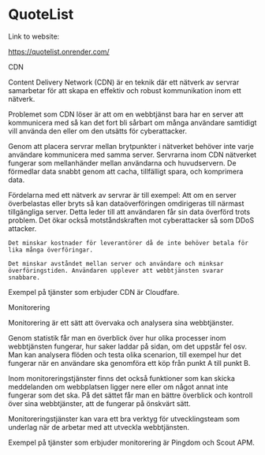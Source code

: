 # QuoteList

Link to website:

https://quotelist.onrender.com/

CDN

Content Delivery Network (CDN) är en teknik där ett nätverk av servrar samarbetar för att skapa en effektiv och robust kommunikation inom ett nätverk.

Problemet som CDN löser är att om en webbtjänst bara har en server att kommunicera med så kan det fort bli sårbart om många användare samtidigt vill använda den eller om den utsätts för cyberattacker.

Genom att placera servrar mellan brytpunkter i nätverket behöver inte varje användare kommunicera med samma server. Servrarna inom CDN nätverket fungerar som mellanhänder mellan användarna och huvudservern. De förmedlar data snabbt genom att cacha, tillfälligt spara, och komprimera data.

Fördelarna med ett nätverk av servrar är till exempel:
Att om en server överbelastas eller bryts så kan dataöverföringen omdirigeras till närmast tillgängliga server. Detta leder till att användaren får sin data överförd trots problem. Det ökar också motståndskraften mot cyberattacker så som DDoS attacker.

    Det minskar kostnader för leverantörer då de inte behöver betala för lika många överföringar.

    Det minskar avståndet mellan server och användare och minksar överföringstiden. Användaren upplever att webbtjänsten svarar snabbare.

Exempel på tjänster som erbjuder CDN är Cloudfare.

Monitorering

Monitorering är ett sätt att övervaka och analysera sina webbtjänster.

Genom statistik får man en överblick över hur olika processer inom webbtjänsten fungerar, hur saker laddar på sidan, om det uppstår fel osv. Man kan analysera flöden och testa olika scenarion, till exempel hur det fungerar när en användare ska genomföra ett köp från punkt A till punkt B.

Inom monitoreringstjänster finns det också funktioner som kan skicka meddelanden om webbplatsen ligger nere eller om något annat inte fungerar som det ska. På det sättet får man en bättre överblick och kontroll över sina webbtjänster, att de fungerar på önskvärt sätt.

Monitoreringstjänster kan vara ett bra verktyg för utvecklingsteam som underlag när de arbetar med att utveckla webbtjänsten.

Exempel på tjänster som erbjuder monitorering är Pingdom och Scout APM.
